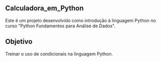 ## Calculadora_em_Python
Este é um projeto desenvolvido como introdução à linguagem Python no curso "Python Fundamentos para Análise de Dados".

## Objetivo
Treinar o uso de condicionais na linguagem Python.
